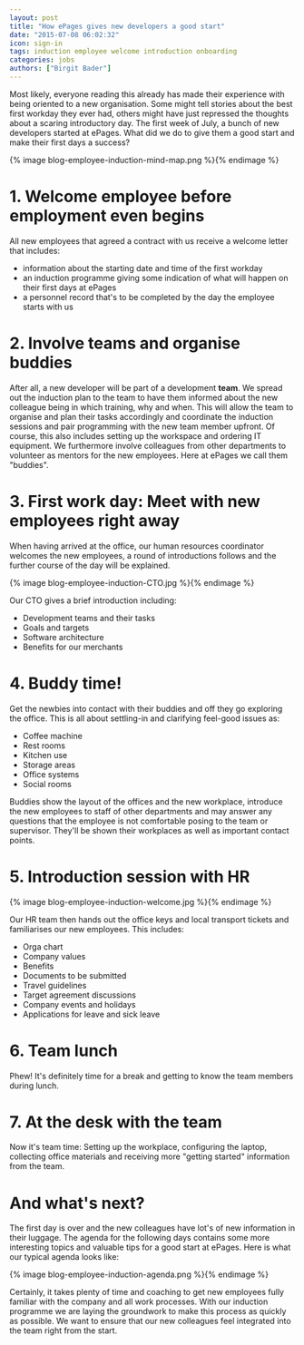 ```yaml
---
layout: post
title: "How ePages gives new developers a good start"
date: "2015-07-08 06:02:32"
icon: sign-in
tags: induction employee welcome introduction onboarding
categories: jobs
authors: ["Birgit Bader"]
---
```


Most likely, everyone reading this already has made their experience with being oriented to a new organisation.
Some might tell stories about the best first workday they ever had, others might have just repressed the thoughts about a scaring introductory day.
The first week of July, a bunch of new developers started at ePages.
What did we do to give them a good start and make their first days a success?

{% image blog-employee-induction-mind-map.png %}{% endimage %}

# 1. Welcome employee before employment even begins

All new employees that agreed a contract with us receive a welcome letter that includes:

* information about the starting date and time of the first workday
* an induction programme giving some indication of what will happen on their first days at ePages
* a personnel record that's to be completed by the day the employee starts with us

# 2. Involve teams and organise buddies

After all, a new developer will be part of a development **team**.
We spread out the induction plan to the team to have them informed about the new colleague being in which training, why and when.
This will allow the team to organise and plan their tasks accordingly and coordinate the induction sessions and pair programming with the new team member upfront.
Of course, this also includes setting up the workspace and ordering IT equipment.
We furthermore involve colleagues from other departments to volunteer as mentors for the new employees.
Here at ePages we call them "buddies".

# 3. First work day: Meet with new employees right away

When having arrived at the office, our human resources coordinator welcomes the new employees, a round of introductions follows and the further course of the day will be explained.

{% image blog-employee-induction-CTO.jpg %}{% endimage %}

Our CTO gives a brief introduction including:

* Development teams and their tasks
* Goals and targets
* Software architecture
* Benefits for our merchants

# 4. Buddy time!

Get the newbies into contact with their buddies and off they go exploring the office.
This is all about settling-in and clarifying feel-good issues as:

* Coffee machine
* Rest rooms
* Kitchen use
* Storage areas
* Office systems
* Social rooms

Buddies show the layout of the offices and the new workplace, introduce the new employees to staff of other departments and may answer any questions that the employee is not comfortable posing to the team or supervisor.
They'll be shown their workplaces as well as important contact points.

# 5. Introduction session with HR

{% image blog-employee-induction-welcome.jpg %}{% endimage %}

Our HR team then hands out the office keys and local transport tickets and familiarises our new employees.
This includes:

* Orga chart
* Company values
* Benefits
* Documents to be submitted
* Travel guidelines
* Target agreement discussions
* Company events and holidays
* Applications for leave and sick leave

# 6. Team lunch

Phew! It's definitely time for a break and getting to know the team members during lunch.

# 7. At the desk with the team

Now it's team time: Setting up the workplace, configuring the laptop, collecting office materials and receiving more "getting started" information from the team.

# And what's next?

The first day is over and the new colleagues have lot's of new information in their luggage.
The agenda for the following days contains some more interesting topics and valuable tips for a good start at ePages.
Here is what our typical agenda looks like:

{% image blog-employee-induction-agenda.png %}{% endimage %}

Certainly, it takes plenty of time and coaching to get new employees fully familiar with the company and all work processes.
With our induction programme we are laying the groundwork to make this process as quickly as possible.
We want to ensure that our new colleagues feel integrated into the team right from the start.
